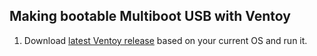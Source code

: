 ## Making bootable Multiboot USB with Ventoy
1. Download [latest Ventoy release](https://github.com/ventoy/Ventoy/releases) based on your current OS and run it.
